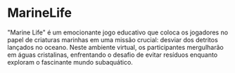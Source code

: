 # MarineLife
 "Marine Life" é um emocionante jogo educativo que coloca os jogadores no papel de criaturas marinhas em uma missão crucial: desviar dos detritos lançados no oceano. Neste ambiente virtual, os participantes mergulharão em águas cristalinas, enfrentando o desafio de evitar resíduos enquanto exploram o fascinante mundo subaquático. 
